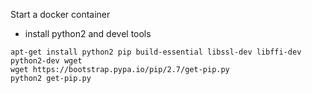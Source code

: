 Start a docker container
- install python2 and devel tools
```
apt-get install python2 pip build-essential libssl-dev libffi-dev python2-dev wget
wget https://bootstrap.pypa.io/pip/2.7/get-pip.py
python2 get-pip.py
```
